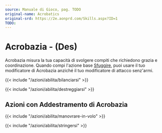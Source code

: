 ```yaml
---
source: Manuale di Gioco, pag. TODO
original-name: Acrobatics
original-srd: https://2e.aonprd.com/Skills.aspx?ID=1
TODO:
---
```


# Acrobazia - (Des)

Acrobazia misura la tua capacità di svolgere compiti che richiedono grazia e
coordinazione. Quando compi l'azione base [Sfuggire](/azioni/base/sfuggire),
puoi usare il tuo modificatore di Acrobazia anziché il tuo modificatore di
attacco senz'armi.

{{< include "/azioni/abilita/bilanciarsi" >}}

{{< include "/azioni/abilita/destreggiarsi" >}}

## Azioni con Addestramento di Acrobazia

{{< include "/azioni/abilita/manovrare-in-volo" >}}

{{< include "/azioni/abilita/stringersi" >}}
